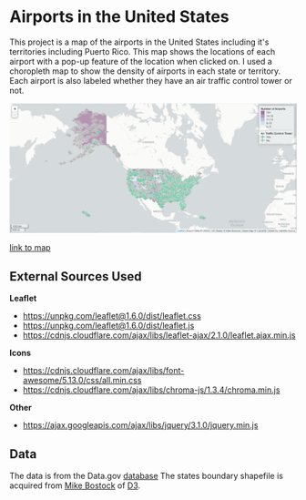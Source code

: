 # Airports in the United States

This project is a map of the airports in the United States including it's territories including Puerto Rico. This map shows the locations of each airport with a pop-up feature of the location when clicked on. I used a choropleth map to show the density of airports in each state or territory. Each airport is also labeled whether they have an air traffic control tower or not.

![map screengrab](/img/airportMap.png)

[link to map](http://igarcia8.github.io/airports-in-the-US/index.html)

## External Sources Used
**Leaflet**
* https://unpkg.com/leaflet@1.6.0/dist/leaflet.css
* https://unpkg.com/leaflet@1.6.0/dist/leaflet.js
* https://cdnjs.cloudflare.com/ajax/libs/leaflet-ajax/2.1.0/leaflet.ajax.min.js

**Icons**
* https://cdnjs.cloudflare.com/ajax/libs/font-awesome/5.13.0/css/all.min.css
* https://cdnjs.cloudflare.com/ajax/libs/chroma-js/1.3.4/chroma.min.js

**Other**
* https://ajax.googleapis.com/ajax/libs/jquery/3.1.0/jquery.min.js


## Data
The data is from the Data.gov [database](https://catalog.data.gov/dataset/usgs-small-scale-dataset-airports-of-the-united-states-201207-shapefile)
The states boundary shapefile is acquired from [Mike Bostock](https://bost.ocks.org/mike/) of [D3](https://d3js.org/).
